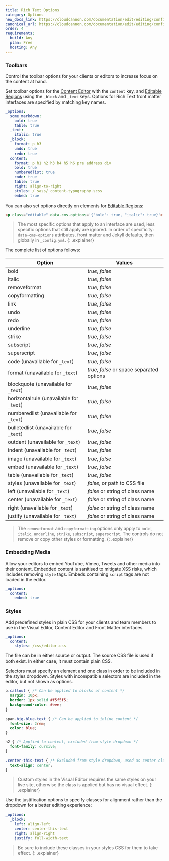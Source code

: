 ```yaml
---
title: Rich Text Options
category: Options
new_docs_link: https://cloudcannon.com/documentation/edit/editing/configuration/#rich-text-options
canonical_url: https://cloudcannon.com/documentation/edit/editing/configuration/#rich-text-options
order: 4
requirements:
  build: Any
  plan: Free
  hosting: Any
---
```


### Toolbars

Control the toolbar options for your clients or editors to increase focus on the content at hand.

Set toolbar options for the [Content Editor](/editing/editors/content-editor/) with the `content` key, and [Editable Regions](/editing/interfaces/editable-regions/) using the `_block` and `_text` keys. Options for Rich Text front matter interfaces are specified by matching key names.

```yaml
_options:
  some_markdown:
    bold: true
    table: true
  _text:
    italic: true
  _block:
    format: p h3
    undo: true
    redo: true
  content:
    format: p h1 h2 h3 h4 h5 h6 pre address div
    bold: true
    numberedlist: true
    code: true
    table: true
    right: align-to-right
    styles: /_sass/_content-typography.scss
    embed: true
```

You can also set options directly on elements for [Editable Regions](/editing/editable-regions/):

```html
<p class="editable" data-cms-options='{"bold": true, "italic": true}'>...</p>
```

> The most specific options that apply to an interface are used, less specific options that still apply are ignored. In order of specificity: `data-cms-options` attributes, front matter and Jekyll defaults, then globally in `_config.yml`.
{: .explainer}

The complete list of options follows:

| Option | Values |
| --- | --- |
| bold | *true*, *false* |
| italic | *true*, *false* |
| removeformat | *true*, *false* |
| copyformatting | *true*, *false* |
| link | *true*, *false* |
| undo | *true*, *false* |
| redo | *true*, *false* |
| underline | *true*, *false* |
| strike | *true*, *false* |
| subscript | *true*, *false* |
| superscript | *true*, *false* |
| code (unavailable for `_text`) | *true*, *false* |
| format (unavailable for `_text`) | *true*, *false* or space separated options |
| blockquote (unavailable for `_text`) | *true*, *false* |
| horizontalrule (unavailable for `_text`) | *true*, *false* |
| numberedlist (unavailable for `_text`) | *true*, *false* |
| bulletedlist (unavailable for `_text`) | *true*, *false* |
| outdent (unavailable for `_text`) | *true*, *false* |
| indent (unavailable for `_text`) | *true*, *false* |
| image (unavailable for `_text`) | *true*, *false* |
| embed (unavailable for `_text`) | *true*, *false* |
| table (unavailable for `_text`) | *true*, *false* |
| styles (unavailable for `_text`) | *false*, or path to CSS file |
| left (unavailable for `_text`) | *false* or string of class name |
| center (unavailable for `_text`) | *false* or string of class name |
| right (unavailable for `_text`) | *false* or string of class name |
| justify (unavailable for `_text`) | *false* or string of class name |

> The `removeformat` and `copyformatting` options only apply to `bold`, `italic`, `underline`, `strike`, `subscript`, `superscript`. The controls do not remove or copy other styles or formatting.
{: .explainer}

### Embedding Media

Allow your editors to embed YouTube, Vimeo, Tweets and other media into their content. Embedded content is sanitised to mitigate XSS risks, which includes removing `style` tags. Embeds containing `script` tags are not loaded in the editor.

```yaml
_options:
  content:
    embed: true
```

### Styles

Add predefined styles in plain CSS for your clients and team members to use in the Visual Editor, Content Editor and Front Matter interfaces.

```yaml
_options:
  content:
    styles: /css/editor.css
```

The file can be in either source or output. The source CSS file is used if both exist. In either case, it must contain plain CSS.

Selectors must specify an element and one class in order to be included in the styles dropdown. Styles with incompatible selectors are included in the editor, but not shown as options.

```css
p.callout { /* Can be applied to blocks of content */
  margin: 10px;
  border: 1px solid #f5f5f5;
  background-color: #eee;
}

span.big-blue-text { /* Can be applied to inline content */
  font-size: 2rem;
  color: blue;
}

h2 { /* Applied to content, excluded from style dropdown */
  font-family: cursive;
}

.center-this-text { /* Excluded from style dropdown, used as center class described below */
  text-align: center;
}
```

> Custom styles in the Visual Editor requires the same styles on your live site, otherwise the class is applied but has no visual effect.
{: .explainer}

Use the justification options to specify classes for alignment rather than the dropdown for a better editing experience:

```yaml
_options:
  _block:
    left: align-left
    center: center-this-text
    right: align-right
    justify: full-width-text
```

> Be sure to include these classes in your styles CSS for them to take effect.
{: .explainer}
